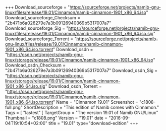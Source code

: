 +++
Download_sourceforge = "https://sourceforge.net/projects/namib-gnu-linux/files/release/19.01/Cinnamon/namib-cinnamon-1901_x86_64.iso"
Download_sourceforge_Checksum = "2b471b6a026279e7a3b09126940369b5317007a7"
Download_sourceforge_Sig = "https://sourceforge.net/projects/namib-gnu-linux/files/release/19.01/Cinnamon/namib-cinnamon-1901_x86_64.iso.sig"
Download_sourceforge_Torrent = "https://sourceforge.net/projects/namib-gnu-linux/files/release/19.01/Cinnamon/namib-cinnamon-1901_x86_64.iso.torrent"
Download_osdn = "https://osdn.net/projects/namib-gnu-linux/storage/release/19.01/Cinnamon/namib-cinnamon-1901_x86_64.iso"
Download_osdn_Checksum = "2b471b6a026279e7a3b09126940369b5317007a7"
Download_osdn_Sig = "https://osdn.net/projects/namib-gnu-linux/storage/release/19.01/Cinnamon/namib-cinnamon-1901_x86_64.iso.sig"
Download_osdn_Torrent = "https://osdn.net/projects/namib-gnu-linux/storage/release/19.01/Cinnamon/namib-cinnamon-1901_x86_64.iso.torrent"
Name = "Cinnamon 19.01"
Screenshot = "c1808-full.png"
ShortDescription = "This edition of Namib comes with Cinnamon."
Tags = [ "lastest" ]
TargetGroup = "The version 19.01 of Namib GNU/Linux"
Thumbnail = "c1808.png"
Version = "19.01"
date = "2016-09-04T19:10:54+02:00"
title = "19.01"
type="download-edition"
+++
